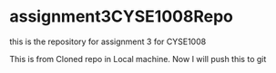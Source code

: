 # assignment3CYSE1008Repo
this is the repository for assignment 3  for CYSE1008

This is from Cloned repo in Local machine. Now I will push this to git